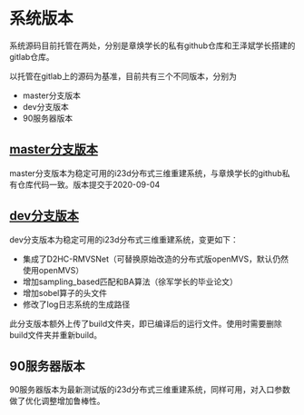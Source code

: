 # 系统版本

系统源码目前托管在两处，分别是章焕学长的私有github仓库和王泽斌学长搭建的gitlab仓库。

以托管在gitlab上的源码为基准，目前共有三个不同版本，分别为
+ master分支版本
+ dev分支版本
+ 90服务器版本

## [master分支版本](http://8.140.146.21/youweikang/dist_i23d/-/tree/main)

master分支版本为稳定可用的i23d分布式三维重建系统，与章焕学长的github私有仓库代码一致。版本提交于2020-09-04

## [dev分支版本](http://8.140.146.21/youweikang/dist_i23d/-/tree/dev)

dev分支版本为稳定可用的i23d分布式三维重建系统，变更如下：
+ 集成了D2HC-RMVSNet（可替换原始改造的分布式版openMVS，默认仍然使用openMVS）
+ 增加sampling_based匹配和BA算法（徐军学长的毕业论文）
+ 增加sobel算子的头文件
+ 修改了log日志系统的生成路径

此分支版本额外上传了build文件夹，即已编译后的运行文件。使用时需要删除build文件夹并重新build。

## 90服务器版本

90服务器版本为最新测试版的i23d分布式三维重建系统，同样可用，对入口参数做了优化调整增加鲁棒性。